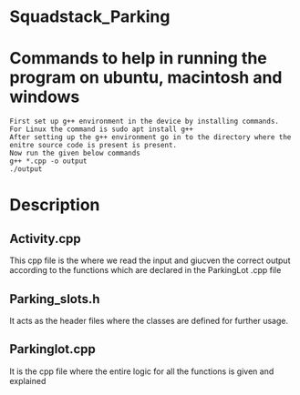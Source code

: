 # Squadstack_Parking

# Commands to help in running the program on ubuntu, macintosh and windows
```
First set up g++ environment in the device by installing commands.
For Linux the command is sudo apt install g++
After setting up the g++ environment go in to the directory where the enitre source code is present is present.
Now run the given below commands
g++ *.cpp -o output
./output
```

# Description

## Activity.cpp
This cpp file is the where we read the input and giucven the correct output according to the functions which are declared in the ParkingLot .cpp file

## Parking_slots.h
It acts as the header files where the classes are defined for further usage.

## Parkinglot.cpp
It is the cpp file where the entire logic for all the functions is given and explained


